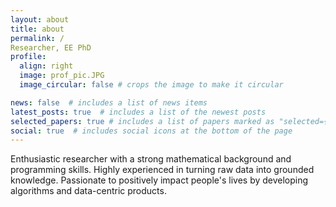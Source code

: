 ```yaml
---
layout: about
title: about
permalink: /
Researcher, EE PhD
profile:
  align: right
  image: prof_pic.JPG
  image_circular: false # crops the image to make it circular

news: false  # includes a list of news items
latest_posts: true  # includes a list of the newest posts
selected_papers: true # includes a list of papers marked as "selected={true}"
social: true  # includes social icons at the bottom of the page
---
```


Enthusiastic researcher with a strong mathematical background and programming skills. 
Highly experienced in turning raw data into grounded knowledge.
Passionate to positively impact people's lives by developing algorithms and data-centric products.
